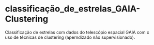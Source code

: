 # classificação_de_estrelas_GAIA-Clustering
Classificação de estrelas com dados do telescópio espacial GAIA com o uso de técnicas de clustering (aperndizado não supervisionado).
